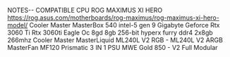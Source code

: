 
NOTES-- COMPATIBLE CPU
ROG MAXIMUS XI HERO
https://rog.asus.com/motherboards/rog-maximus/rog-maximus-xi-hero-model/
Cooler Master MasterBox 540
intel-5 gen 9
Gigabyte Geforce Rtx 3060 Ti Rtx 3060ti Eagle Oc 8gd 8gb 256-bit
hyperx furry ddr4 2x8gb 266mhz
Cooler Master MasterLiquid ML240L V2 RGB - ML240L V2 ARGB
MasterFan MF120 Prismatic 3 IN 1
PSU MWE Gold 850 - V2 Full Modular
